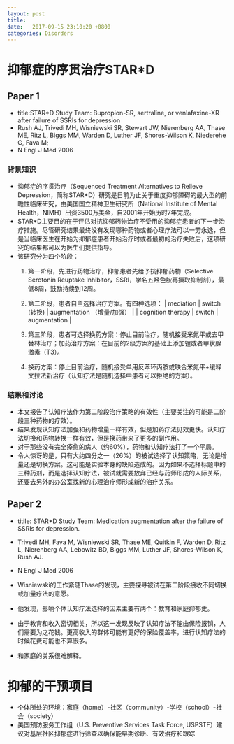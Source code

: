 ```yaml
---
layout: post
title:  
date:   2017-09-15 23:10:20 +0800
categories: Disorders
---
```


# 抑郁症的序贯治疗STAR*D

## Paper 1
* title:STAR*D Study Team: Bupropion-SR, sertraline, or venlafaxine-XR
after failure of SSRIs for depression
* Rush AJ, Trivedi MH, Wisniewski SR, Stewart JW, Nierenberg AA, Thase ME, Ritz L, Biggs MM, Warden D, Luther JF, Shores-Wilson K, Niederehe G, Fava M;
*  N Engl J Med 2006

### 背景知识
* 抑郁症的序贯治疗（Sequenced Treatment Alternatives to Relieve Depression，简称STAR*D）研究是目前为止关于重度抑郁障碍的最大型的前瞻性临床研究，由美国国立精神卫生研究所（National Institute of Mental Health，NIMH）出资3500万美金，自2001年开始历时7年完成。
* STAR*D主要目的在于评估对抗抑郁药物治疗不受用的抑郁症患者的下一步治疗措施。尽管研究结果最终没有发现哪种药物或者心理疗法可以一劳永逸，但是当临床医生在开始为抑郁症患者开始治疗时或者最初的治疗失败后，这项研究的结果都可以为医生们提供指导。
* 该研究分为四个阶段：
    1. 第一阶段，先进行药物治疗，抑郁患者先给予抗抑郁药物（Selective Serotonin Reuptake Inhibitor，SSRI，学名五羟色胺再摄取抑制剂），最低8周，鼓励持续到12周。
    2. 第二阶段，患者自主选择治疗方案。有四种选项：
  | mediation | switch (转换) | augmentation （增量/加强） |
  | cognition therapy |  switch | augmentation |

    3. 第三阶段，患者可选择换药方案：停止目前治疗，随机接受米氮平或去甲替林治疗；加药治疗方案：在目前的2级方案的基础上添加锂或者甲状腺激素（T3）。
    4. 换药方案：停止目前治疗，随机接受单用反苯环丙胺或联合米氮平+缓释文拉法新治疗（认知疗法是随机选择中患者可以拒绝的方案）。

### 结果和讨论
* 本文报告了认知疗法作为第二阶段治疗策略的有效性（主要关注的可能是二阶段三种药物的疗效）。
* 结果发现认知疗法加强和药物增量一样有效，但是加药疗法见效更快。认知疗法切换和药物转换一样有效，但是换药带来了更多的副作用。
* 对于那些没有完全痊愈的病人（约60%），药物和认知疗法打了一个平局。
* 令人惊讶的是，只有大约四分之一（26%）的被试选择了认知策略，无论是增量还是切换方案。这可能是实验本身的缺陷造成的。因为如果不选择标题中的三种药剂，而是选择认知疗法，被试就需要放弃已经与药师形成的人际关系，还要去另外的办公室找新的心理治疗师形成新的治疗关系。

## Paper 2

* titile: STAR*D Study Team: Medication augmentation after the failure of
SSRIs for depression.
*  Trivedi MH, Fava M, Wisniewski SR, Thase ME, Quitkin F, Warden D, Ritz L, Nierenberg AA, Lebowitz BD, Biggs MM, Luther JF, Shores-Wilson K, Rush AJ.
* N Engl J Med 2006

* Wisniewski的工作紧随Thase的发现，主要探寻被试在第二阶段接收不同切换或加量疗法的意愿。
* 他发现，影响个体认知疗法选择的因素主要有两个：教育和家庭抑郁史。
* 由于教育和收入密切相关，所以这一发现反映了认知疗法不能由保险报销，人们需要为之花钱。更高收入的群体可能有更好的保险覆盖率，进行认知疗法的时候花费可能也不算很多。
* 和家庭的关系很难解释。

# 抑郁的干预项目

* 个体所处的环境：家庭（home）-社区（community）-学校（school）-社会（society）
* 美国预防服务工作组（U.S. Preventive Services Task Force, USPSTF）建议对基层社区抑郁症进行筛查以确保能早期诊断、有效治疗和跟踪
